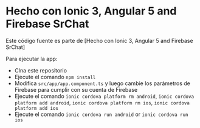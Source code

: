 # Hecho con Ionic 3, Angular 5 and Firebase SrChat

Este código fuente es parte de [Hecho con Ionic 3, Angular 5 and Firebase SrChat]

Para ejecutar la app:

* Clna este repositorio
* Ejecute el comando `npm install`
* Modifica `src/app/app.component.ts` y luego cambie los parámetros de Firebase para cumplir con su cuenta de Firebase
* Ejecute el comando `ionic cordova platform rm android`, `ionic cordova platform add android`, `ionic cordova platform rm ios`, `ionic cordova platform add ios`
* Ejecute el comando `ionic cordova run android` or `ionic cordova run ios`

